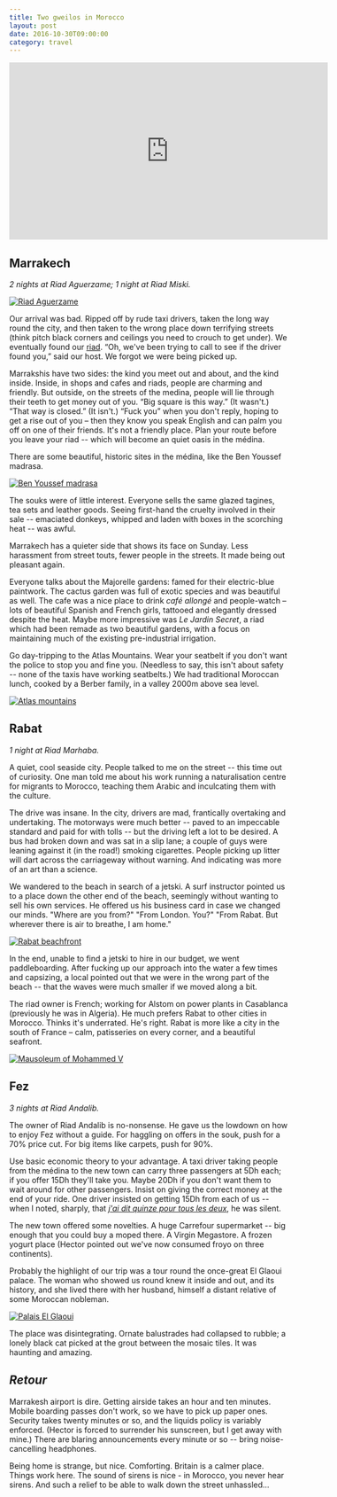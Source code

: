 ```yaml
---
title: Two gweilos in Morocco
layout: post
date: 2016-10-30T09:00:00
category: travel
---
```


<iframe width="576" height="320" src="https://www.youtube.com/embed/qeABjwE768w" frameborder="0" allowfullscreen></iframe>

## Marrakech

_2 nights at Riad Aguerzame; 1 night at Riad Miski._

[![Riad Aguerzame](/images/riad-marrakech.jpg)](/images/riad-marrakech.jpg)

Our arrival was bad. Ripped off by rude taxi drivers, taken the long way round the city, and then taken to the wrong place down terrifying streets (think pitch black corners and ceilings you need to crouch to get under). We eventually found our [riad](https://en.wikipedia.org/wiki/Moroccan_riad). “Oh, we've been trying to call to see if the driver found you,” said our host. We forgot we were being picked up.

Marrakshis have two sides: the kind you meet out and about, and the kind inside. Inside, in shops and cafes and riads, people are charming and friendly. But outside, on the streets of the medina, people will lie through their teeth to get money out of you. “Big square is this way.” (It wasn't.) “That way is closed.” (It isn't.) “Fuck you” when you don't reply, hoping to get a rise out of you – then they know you speak English and can palm you off on one of their friends. It's not a friendly place. Plan your route before you leave your riad -- which will become an quiet oasis in the médina.

There are some beautiful, historic sites in the médina, like the Ben Youssef madrasa.

[![Ben Youssef madrasa](/images/ben-youssef.jpg)](/images/ben-youssef.jpg)

The souks were of little interest. Everyone sells the same glazed tagines, tea sets and leather goods. Seeing first-hand the cruelty involved in their sale -- emaciated donkeys, whipped and laden with boxes in the scorching heat -- was awful.

Marrakech has a quieter side that shows its face on Sunday. Less harassment from street touts, fewer people in the streets. It made being out pleasant again.

Everyone talks about the Majorelle gardens: famed for their electric-blue paintwork. The cactus garden was full of exotic species and was beautiful as well. The cafe was a nice place to drink _café allongé_ and people-watch – lots of beautiful Spanish and French girls, tattooed and elegantly dressed despite the heat. Maybe more impressive was _Le Jardin Secret_, a riad which had been remade as two beautiful gardens, with a focus on maintaining much of the existing pre-industrial irrigation.

Go day-tripping to the Atlas Mountains. Wear your seatbelt if you don't want the police to stop you and fine you. (Needless to say, this isn't about safety -- none of the taxis have working seatbelts.) We had traditional Moroccan lunch, cooked by a Berber family, in a valley 2000m above sea level.

[![Atlas mountains](/images/atlas-mountains.jpg)](/images/atlas-mountains.jpg)

## Rabat

_1 night at Riad Marhaba._

A quiet, cool seaside city. People talked to me on the street -- this time out of curiosity. One man told me about his work running a naturalisation centre for migrants to Morocco, teaching them Arabic and inculcating them with the culture.

The drive was insane. In the city, drivers are mad, frantically overtaking and undertaking. The motorways were much better -- paved to an impeccable standard and paid for with tolls -- but the driving left a lot to be desired. A bus had broken down and was sat in a slip lane; a couple of guys were leaning against it (in the road!) smoking cigarettes. People picking up litter will dart across the carriageway without warning. And indicating was more of an art than a science.

We wandered to the beach in search of a jetski. A surf instructor pointed us to a place down the other end of the beach, seemingly without wanting to sell his own services. He offered us his business card in case we changed our minds. "Where are you from?" "From London. You?" "From Rabat. But wherever there is air to breathe, I am home."

[![Rabat beachfront](/images/rabat-beachfront.jpg)](/images/rabat-beachfront.jpg)

In the end, unable to find a jetski to hire in our budget, we went paddleboarding. After fucking up our approach into the water a few times and capsizing, a local pointed out that we were in the wrong part of the beach -- that the waves were much smaller if we moved along a bit.

The riad owner is French; working for Alstom on power plants in Casablanca (previously he was in Algeria). He much prefers Rabat to other cities in Morocco. Thinks it's underrated. He's right. Rabat is more like a city in the south of France – calm, patisseries on every corner, and a beautiful seafront.

[![Mausoleum of Mohammed V](/images/rabat-mausoleum.jpg)](/images/rabat-mausoleum.jpg)

## Fez

_3 nights at Riad Andalib._

The owner of Riad Andalib is no-nonsense. He gave us the lowdown on how to enjoy Fez without a guide. For haggling on offers in the souk, push for a 70% price cut. For big items like carpets, push for 90%.

Use basic economic theory to your advantage. A taxi driver taking people from the médina to the new town can carry three passengers at 5Dh each; if you offer 15Dh they'll take you. Maybe 20Dh if you don't want them to wait around for other passengers. Insist on giving the correct money at the end of your ride. One driver insisted on getting 15Dh from each of us -- when I noted, sharply, that _[j'ai dit quinze pour tous les deux](https://translate.google.com/#fr/en/j'ai%20dit%20quinze%20pour%20tous%20les%20deux)_, he was silent.

The new town offered some novelties. A huge Carrefour supermarket -- big enough that you could buy a moped there. A Virgin Megastore. A frozen yogurt place (Hector pointed out we've now consumed froyo on three continents).

Probably the highlight of our trip was a tour round the once-great El Glaoui palace. The woman who showed us round knew it inside and out, and its history, and she lived there with her husband, himself a distant relative of some Moroccan nobleman.

[![Palais El Glaoui](/images/el-glaoui.jpg)](/images/el-glaoui.jpg)

The place was disintegrating. Ornate balustrades had collapsed to rubble; a lonely black cat picked at the grout between the mosaic tiles. It was haunting and amazing.

## _Retour_

Marrakesh airport is dire. Getting airside takes an hour and ten minutes. Mobile boarding passes don't work, so we have to pick up paper ones. Security takes twenty minutes or so, and the liquids policy is variably enforced. (Hector is forced to surrender his sunscreen, but I get away with mine.) There are blaring announcements every minute or so -- bring noise-cancelling headphones.

Being home is strange, but nice. Comforting. Britain is a calmer place. Things work here. The sound of sirens is nice - in Morocco, you never hear sirens. And such a relief to be able to walk down the street unhassled...
